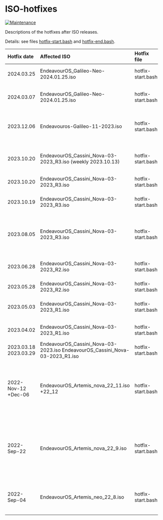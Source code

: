 # ISO-hotfixes

[![Maintenance](https://img.shields.io/maintenance/yes/2024.svg)]()

Descriptions of the hotfixes after ISO releases.

Details: see files [hotfix-start.bash](hotfix-start.bash) and [hotfix-end.bash](hotfix-end.bash).

Hotfix date | Affected ISO | Hotfix file | Description
:--- | :--- | :--- | :---
2024.03.25 | EndeavourOS_Galileo-Neo-2024.01.25.iso | hotfix-start.bash | add treacker3-miners for GNOME 46 [packagechooser.conf])
2024.03.07 | EndeavourOS_Galileo-Neo-2024.01.25.iso | hotfix-start.bash | KDE package-list update for Plasma 6 release [packagechooser.conf])
2023.12.06 | Endeavouros-Galileo-11-2023.iso | hotfix-start.bash | KDE package rename from kgamma5 to kgamma (thanks to Schmitz at telegram for reporting!)
2023.10.20 | EndeavourOS_Cassini_Nova-03-2023_R3.iso (weekly 2023.10.13) | hotfix-start.bash | adding fixes for kde package renaming for Cassini nova R3 -last weekly rebuild (2023.10.13)
2023.10.20 | EndeavourOS_Cassini_Nova-03-2023_R3.iso | hotfix-start.bash | adding fixes for kde package renaming
2023.10.19 | EndeavourOS_Cassini_Nova-03-2023_R3.iso | hotfix-start.bash | fix gnome to get xdg-desktop-portal-gnome for dark-light mode switcher (GNOME 45)
2023.08.05 | EndeavourOS_Cassini_Nova-03-2023_R3.iso | hotfix-start.bash | add R3 to get hotfixes applied too (Cassini), xfs FS removed from options on autopartitions currently (also added for R2 ISO)
2023.06.28 | EndeavourOS_Cassini_Nova-03-2023_R2.iso | hotfix-start.bash | [netinstall.yaml] fix cinnamon to not get xdg-desktop-portal-gnome installed
2023.05.28 | EndeavourOS_Cassini_Nova-03-2023_R2.iso | hotfix-start.bash | add R2 to get hotfixes applied too (Cassini)
2023.05.03 | EndeavourOS_Cassini_Nova-03-2023_R1.iso | hotfix-start.bash | replace ttf-nerd-fonts-symbols-2048-em with ttf-nerd-fonts-symbols for CE
2023.04.02 | EndeavourOS_Cassini_Nova-03-2023_R1.iso | hotfix-start.bash | Skip install of xcursor-neutral on community editions
2023.03.18<br>2023.03.29 | EndeavourOS_Cassini_Nova-03-2023.iso  EndeavourOS_Cassini_Nova-03-2023_R1.iso| hotfix-start.bash | [hardwaredetect] Do not return error if hardware detection fails
2022-Nov-12 +Dec-06| EndeavourOS_Artemis_nova_22_11.iso +22_12 | hotfix-start.bash | delete removed firmware packages from install lists (ipw2100-fw and ipw2200-fw)<br> for all online installs. <br> remove grub2-theme-endeavouros from pacstrap
2022-Sep-22 | EndeavourOS_Artemis_nova_22_9.iso | hotfix-start.bash | delete removed firmware packages from install lists (ipw2100-fw and ipw2200-fw)<br> for all online installs. <br>exchange nitrogen with feh for i3 installs. <br> remove picom from install list for i3 installs.
2022-Sep-04 | EndeavourOS_Artemis_neo_22_8.iso | hotfix-start.bash | Font package<br>`ttf-nerd-fonts-symbols`<br> changed to<br> `ttf-nerd-fonts-symbols-2048-em`<br> for community editions.


<br>
